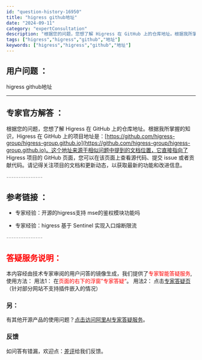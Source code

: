 ```yaml
---
id: "question-history-16950"
title: "higress github地址"
date: "2024-09-11"
category: "expertConsultation"
description: "根据您的问题，您想了解 Higress 在 GitHub 上的仓库地址。根据我所掌握的知识，Higress 在 GitHub 上的项目地址是：[https://github.com/higress-group/higress-group.github.io](https://github.com/h"
tags: ["higress","higress","github","地址"]
keywords: ["higress","higress","github","地址"]
---
```


## 用户问题 ： 
 higress github地址  

---------------
## 专家官方解答 ：

根据您的问题，您想了解 Higress 在 GitHub 上的仓库地址。根据我所掌握的知识，Higress 在 GitHub 上的项目地址是：[https://github.com/higress-group/higress-group.github.io](https://github.com/higress-group/higress-group.github.io)。这个地址来源于相似问题中提到的文档位置，它直接指向了 Higress 项目的 GitHub 页面，您可以在该页面上查看源代码、提交 issue 或者贡献代码。请记得关注项目的文档和更新动态，以获取最新的功能和改进信息。


<font color="#949494">---------------</font> 


## 参考链接 ：

* 专家经验：开源的higress支持 mse的鉴权模块功能吗 
 
 * 专家经验：higress 基于 Sentinel 实现入口熔断限流 


 <font color="#949494">---------------</font> 
 


## <font color="#FF0000">答疑服务说明：</font> 

本内容经由技术专家审阅的用户问答的镜像生成，我们提供了<font color="#FF0000">专家智能答疑服务</font>,使用方法：
用法1： 在<font color="#FF0000">页面的右下的浮窗”专家答疑“</font>。
用法2： 点击[专家答疑页](https://answer.opensource.alibaba.com/docs/intro)（针对部分网站不支持插件嵌入的情况）
### 另：


有其他开源产品的使用问题？[点击访问阿里AI专家答疑服务](https://answer.opensource.alibaba.com/docs/intro)。
### 反馈
如问答有错漏，欢迎点：[差评](https://ai.nacos.io/user/feedbackByEnhancerGradePOJOID?enhancerGradePOJOId=16961)给我们反馈。

